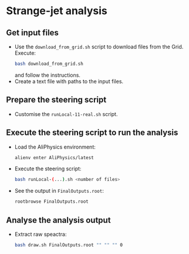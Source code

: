 # Strange-jet analysis

## Get input files

* Use the `download_from_grid.sh` script to download files from the Grid.
  Execute:
  ```bash
  bash download_from_grid.sh
  ```
  and follow the instructions.
* Create a text file with paths to the input files.

## Prepare the steering script

* Customise the `runLocal-11-real.sh` script.

## Execute the steering script to run the analysis

* Load the AliPhysics environment:
  ```bash
  alienv enter AliPhysics/latest
  ```
* Execute the steering script:
  ```bash
  bash runLocal-(...).sh <number of files>
  ```
* See the output in `FinalOutputs.root`:
  ```bash
  rootbrowse FinalOutputs.root
  ```

## Analyse the analysis output

* Extract raw speactra:
  ```bash
  bash draw.sh FinalOutputs.root "" "" "" 0
  ```
